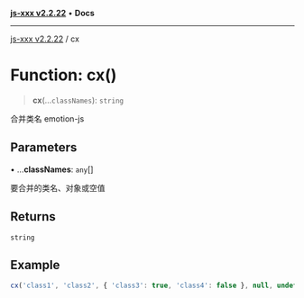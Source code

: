 [**js-xxx v2.2.22**](../README.md) • **Docs**

***

[js-xxx v2.2.22](../README.md) / cx

# Function: cx()

> **cx**(...`classNames`): `string`

合并类名 emotion-js

## Parameters

• ...**classNames**: `any`[]

要合并的类名、对象或空值

## Returns

`string`

## Example

```ts
cx('class1', 'class2', { 'class3': true, 'class4': false }, null, undefined); /// "class1 class2 class3"
```
